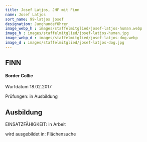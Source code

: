 ```yaml
---
title: Josef Latjos, JHF mit Finn
name: Josef Latjos
sort_name: 99-latjos josef
designation: Junghundeführer
image_webp_h : images/staffelmitglied/josef-latjos-human.webp
image_h : images/staffelmitglied/josef-latjos-human.jpg
image_webp_d : images/staffelmitglied/josef-latjos-dog.webp
image_d : images/staffelmitglied/josef-latjos-dog.jpg
---
```

## FINN
#### Border Collie
Wurfdatum 18.02.2017

Prüfungen: in Ausbildung

## Ausbildung
 EINSATZFÄHIGKEIT:  in Arbeit

 wird ausgebildet in: Flächensuche